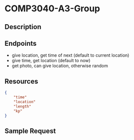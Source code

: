 # COMP3040-A3-Group

## Description

## Endpoints
* give location, get time of next (default to current location)
* give time, get location (default to now)
* get photo, can give location, otherwise random

## Resources
```json
{
    "time"
    "location"
    "length"
    "kp"
}
```
    

## Sample Request
